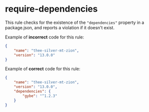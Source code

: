 # require-dependencies

<!-- end auto-generated rule header -->

This rule checks for the existence of the `"dependencies"` property in a package.json, and reports a violation if it doesn't exist.

Example of **incorrect** code for this rule:

```json
{
	"name": "thee-silver-mt-zion",
	"version": "13.0.0"
}
```

Example of **correct** code for this rule:

```json
{
	"name": "thee-silver-mt-zion",
	"version": "13.0.0",
	"dependencies": {
		"gybe": "^1.2.3"
	}
}
```

